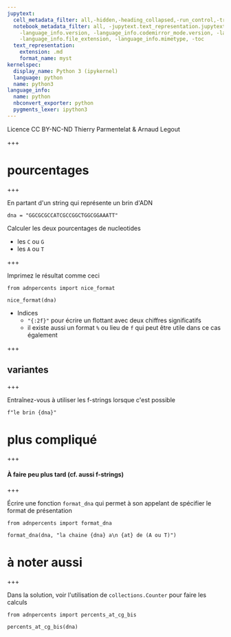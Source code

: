 ```yaml
---
jupytext:
  cell_metadata_filter: all,-hidden,-heading_collapsed,-run_control,-trusted
  notebook_metadata_filter: all, -jupytext.text_representation.jupytext_version, -jupytext.text_representation.format_version,
    -language_info.version, -language_info.codemirror_mode.version, -language_info.codemirror_mode,
    -language_info.file_extension, -language_info.mimetype, -toc
  text_representation:
    extension: .md
    format_name: myst
kernelspec:
  display_name: Python 3 (ipykernel)
  language: python
  name: python3
language_info:
  name: python
  nbconvert_exporter: python
  pygments_lexer: ipython3
---
```


<div class="licence">
<span>Licence CC BY-NC-ND</span>
<span>Thierry Parmentelat &amp; Arnaud Legout</span>
</div>

+++

# pourcentages

+++

En partant d'un string qui représente un brin d'ADN

```{code-cell} ipython3
dna = "GGCGCGCCATCGCCGGCTGGCGGAAATT"
```

Calculer les deux pourcentages de nucleotides 

 * les `C` ou `G`
 * les `A` ou `T`

+++

Imprimez le résultat comme ceci

```{code-cell} ipython3
from adnpercents import nice_format
```

```{code-cell} ipython3
nice_format(dna)
```

* Indices
  * `"{:2f}"` pour écrire un flottant avec deux chiffres significatifs
  * il existe aussi un format `%` ou lieu de `f` qui peut être utile dans ce cas également

+++

## variantes

+++

Entraînez-vous à utiliser les f-strings lorsque c'est possible

```{code-cell} ipython3
f"le brin {dna}"
```

# plus compliqué

+++

#### À faire peu plus tard (cf. aussi f-strings)

+++

Écrire une fonction `format_dna` qui permet à son appelant de spécifier le format de présentation

```{code-cell} ipython3
from adnpercents import format_dna
```

```{code-cell} ipython3
format_dna(dna, "la chaine {dna} a\n {at} de (A ou T)")
```

# à noter aussi

+++

Dans la solution, voir l'utilisation de `collections.Counter` pour faire les calculs

```{code-cell} ipython3
from adnpercents import percents_at_cg_bis

percents_at_cg_bis(dna)
```
